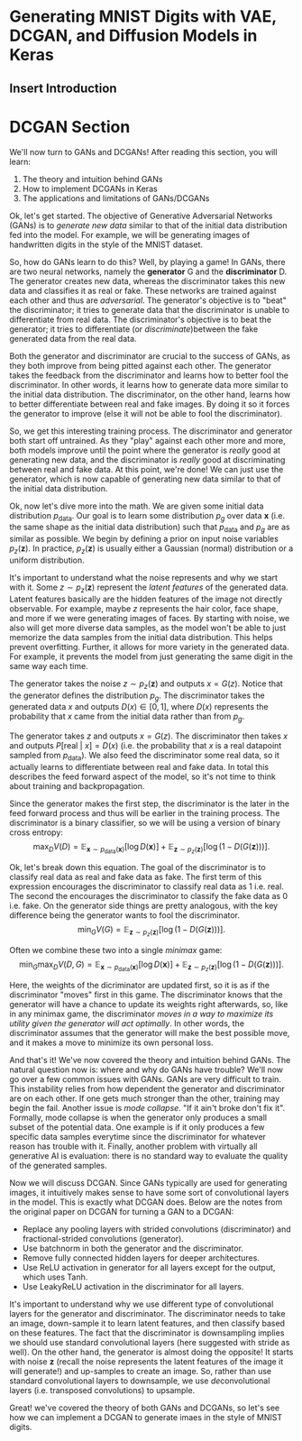 # Generating MNIST Digits with VAE, DCGAN, and Diffusion Models in Keras 

## Insert Introduction

# DCGAN Section

We'll now turn to GANs and DCGANs! After reading this section, you will learn:
1. The theory and intuition behind GANs
2. How to implement DCGANs in Keras
3. The applications and limitations of GANs/DCGANs

Ok, let's get started. The objective of Generative Adversarial Networks (GANs) is to *generate new data* similar to that of the initial data distribution fed into the model. For example, we will be generating images of handwritten digits in the style of the MNIST dataset. 

So, how do GANs learn to do this? Well, by playing a game! In GANs, there are two neural networks, namely the **generator** G and the **discriminator** D. The generator creates new data, whereas the discriminator takes this new data and classifies it as real or fake. These networks are trained against each other and thus are *adversarial*. The generator's objective is to "beat" the discriminator; it tries to generate data that the discriminator is unable to differentiate from real data. The discriminator's objective is to beat the generator; it tries to differentiate (or *discriminate*)between the fake generated data from the real data.

Both the generator and discriminator are crucial to the success of GANs, as they both improve from being pitted against each other. The generator takes the feedback from the discriminator and learns how to better fool the discriminator. In other words, it learns how to generate data more similar to the initial data distribution. The discriminator, on the other hand, learns how to better differentiate between real and fake images. By doing it so it forces the generator to improve (else it will not be able to fool the discriminator). 

So, we get this interesting training process. The discriminator and generator both start off untrained. As they "play" against each other more and more, both models improve until the point where the generator is *really* good at generating new data, and the discriminator is *really* good at discriminating between real and fake data. At this point, we're done! We can just use the generator, which is now capable of generating new data similar to that of the initial data distribution. 

Ok, now let's dive more into the math. We are given some initial data distribution $p_{\text{data}}$. Our goal is to learn some distribution $p_g$ over data $\textbf{x}$ (i.e. the same shape as the initial data distribution) such that $p_{\text{data}}$ and $p_g$ are as similar as possible. We begin by defining a prior on input noise variables $p_z(\textbf{z})$. In practice, $p_z(\textbf{z})$ is usually either a Gaussian (normal) distribution or a uniform distribution. 

It's important to understand what the noise represents and why we start with it. Some $z \sim p_z(\textbf{z})$ represent the *latent features* of the generated data. Latent features basically are the hidden features of the image not directly observable. For example, maybe $z$ represents the hair color, face shape, and more if we were generating images of faces. By starting with noise, we also will get more diverse data samples, as the model won't be able to just memorize the data samples from the initial data distribution. This helps prevent overfitting. Further, it allows for more variety in the generated data. For example, it prevents the model from just generating the same digit in the same way each time. 


The generator takes the noise $z \sim p_z(\textbf{z})$ and outputs $x = G(z)$. Notice that the generator defines the distribution $p_g$. The discriminator takes the generated data $x$ and outputs $D(x) \in [0,1]$, where $D(x)$ represents the probability that $x$ came from the initial data rather than from $p_g$. 


The generator takes $z$ and outputs $x = G(z)$. The discriminator then takes $x$ and outputs $P[\text{real} \ |\ x] = D(x)$ (i.e. the probability that $x$ is a real datapoint sampled from $p_{\text{data}}$). We also feed the discriminator some real data, so it actually learns to differentiate between real and fake data. In total this describes the feed forward aspect of the model, so it's not time to think about training and backpropagation.  

Since the generator makes the first step, the discriminator is the later in the feed forward process and thus will be earlier in the training process. The discriminator is a binary classifier, so we will be using a version of binary cross entropy:
$$
\max_D V(D) = \mathbb{E}_{\mathbf{x} \sim p_{\text{data}}(\mathbf{x})}[\log D(\mathbf{x})] + \mathbb{E}_{\mathbf{z} \sim p_z(\mathbf{z})}[\log(1 - D(G(\mathbf{z})))].
$$

Ok, let's break down this equation. The goal of the discriminator is to classify real data as real and fake data as fake. The first term of this expression encourages the discriminator to classify real data as $1$ i.e. real. The second the encourages the discriminator to classify the fake data as $0$ i.e. fake. On the generator side things are pretty analogous, with the key difference being the generator wants to fool the discriminator.
$$
\min_G V(G) = \mathbb{E}_{\mathbf{z} \sim p_z(\mathbf{z})}[\log(1 - D(G(\mathbf{z})))].
$$

Often we combine these two into a single *minimax* game:
$$
\min_G \max_D V(D, G) = \mathbb{E}_{\mathbf{x} \sim p_{\text{data}}(\mathbf{x})}[\log D(\mathbf{x})] + \mathbb{E}_{\mathbf{z} \sim p_z(\mathbf{z})}[\log(1 - D(G(\mathbf{z})))].
$$

Here, the weights of the dicriminator are updated first, so it is as if the discriminator "moves" first in this game. The discriminator knows that the generator will have a chance to update its weights right afterwards, so, like in any minimax game, the discriminator *moves in a way to maximize its utility given the generator will act optimally*. In other words, the discriminator assumes that the generator will make the best possible move, and it makes a move to minimize its own personal loss. 

And that's it! We've now covered the theory and intuition behind GANs. The natural question now is: where and why do GANs have trouble? We'll now go over a few common issues with GANs. GANs are very difficult to train. This instability relies from how dependent the generator and discriminator are on each other. If one gets much stronger than the other, training may begin the fail. Another issue is *mode collapse*. "If it ain't broke don't fix it". Formally, mode collapse is when the generator only produces a small subset of the potential data. One example is if it only produces a few specific data samples everytime since the discriminator for whatever reason has trouble with it. Finally, another problem with virtually all generative AI is evaluation: there is no standard way to evaluate the quality of the generated samples.

Now we will discuss DCGAN. Since GANs typically are used for generating images, it intuitively makes sense to have some sort of convolutional layers in the model. This is exactly what DCGAN does. Below are the notes from the original paper on DCGAN for turning a GAN to a DCGAN:
- Replace any pooling layers with strided convolutions (discriminator) and fractional-strided convolutions (generator). 
- Use batchnorm in both the generator and the discriminator.
- Remove fully connected hidden layers for deeper architectures.
- Use ReLU activation in generator for all layers except for the output, which uses Tanh.
- Use LeakyReLU activation in the discriminator for all layers.

It's important to understand why we use different type of convolutional layers for the generator and discriminator. The discriminator needs to take an image, down-sample it to learn latent features, and then classify based on these features. The fact that the discriminator is downsampling implies we should use standard convolutional layers (here suggested with stride as well). On the other hand, the generator is almost doing the opposite! It starts with noise $\mathbf{z}$ (recall the noise represents the latent features of the image it will generate!) and up-samples to create an image. So, rather than use standard convolutional layers to downsample, we use *de*convolutional layers (i.e. transposed convolutions) to upsample. 

Great! we've covered the theory of both GANs and DCGANs, so let's see how we can implement a DCGAN to generate imaes in the style of MNIST digits. 